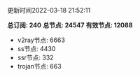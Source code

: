 更新时间2022-03-18 21:52:11

**总订阅: 240**
**总节点: 24547**
**有效节点: 12088**
- v2ray节点: 6663
- ss节点: 4430
- ssr节点: 332
- trojan节点: 663
